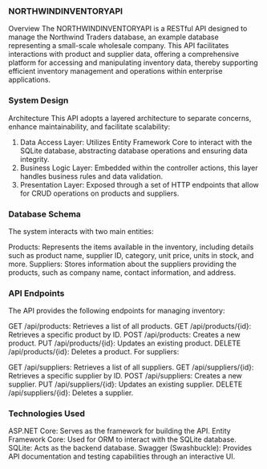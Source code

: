 ### NORTHWINDINVENTORYAPI
Overview
The NORTHWINDINVENTORYAPI is a RESTful API designed to manage the Northwind Traders database, an example database representing a small-scale wholesale company. This API facilitates interactions with product and supplier data, offering a comprehensive platform for accessing and manipulating inventory data, thereby supporting efficient inventory management and operations within enterprise applications.

### System Design
Architecture
This API adopts a layered architecture to separate concerns, enhance maintainability, and facilitate scalability:

1. Data Access Layer: Utilizes Entity Framework Core to interact with the SQLite database, abstracting database operations and ensuring data integrity.
2. Business Logic Layer: Embedded within the controller actions, this layer handles business rules and data validation.
3. Presentation Layer: Exposed through a set of HTTP endpoints that allow for CRUD operations on products and suppliers.

### Database Schema
The system interacts with two main entities:

Products: Represents the items available in the inventory, including details such as product name, supplier ID, category, unit price, units in stock, and more.
Suppliers: Stores information about the suppliers providing the products, such as company name, contact information, and address.

### API Endpoints
The API provides the following endpoints for managing inventory:

GET /api/products: Retrieves a list of all products.
GET /api/products/{id}: Retrieves a specific product by ID.
POST /api/products: Creates a new product.
PUT /api/products/{id}: Updates an existing product.
DELETE /api/products/{id}: Deletes a product.
For suppliers:

GET /api/suppliers: Retrieves a list of all suppliers.
GET /api/suppliers/{id}: Retrieves a specific supplier by ID.
POST /api/suppliers: Creates a new supplier.
PUT /api/suppliers/{id}: Updates an existing supplier.
DELETE /api/suppliers/{id}: Deletes a supplier.

### Technologies Used
ASP.NET Core: Serves as the framework for building the API.
Entity Framework Core: Used for ORM to interact with the SQLite database.
SQLite: Acts as the backend database.
Swagger (Swashbuckle): Provides API documentation and testing capabilities through an interactive UI.

